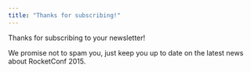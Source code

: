 ```yaml
---
title: "Thanks for subscribing!"
---
```

Thanks for subscribing to your newsletter! 

We promise not to spam you, just keep you up to date on the 
latest news about RocketConf 2015.
